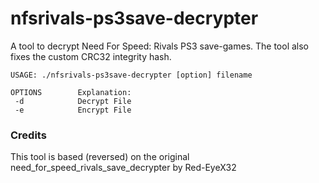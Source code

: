 # nfsrivals-ps3save-decrypter

A tool to decrypt Need For Speed: Rivals PS3 save-games. The tool also fixes the custom CRC32 integrity hash.

```
USAGE: ./nfsrivals-ps3save-decrypter [option] filename

OPTIONS        Explanation:
 -d            Decrypt File
 -e            Encrypt File
```

### Credits

This tool is based (reversed) on the original need_for_speed_rivals_save_decrypter by Red-EyeX32
